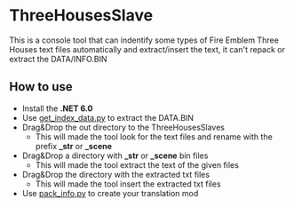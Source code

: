 # ThreeHousesSlave

This is a console tool that can indentify some types of Fire Emblem Three Houses text files automatically and extract/insert the text, it can't repack or extract the DATA/INFO.BIN

## How to use
- Install the **.NET 6.0**
- Use [get_index_data.py](https://github.com/3096/koeipy) to extract the DATA.BIN
- Drag&Drop the out directory to the ThreeHousesSlaves
	-  This will made the tool look for the text files and rename with the prefix **_str** or **_scene**  
- Drag&Drop a directory with **_str** or **_scene** bin files
	- This will made the tool extract the text of the given files
- Drag&Drop the directory with the extracted txt files
	- This will made the tool insert the extracted txt files
- Use [pack_info.py](https://github.com/3096/koeipy) to create your translation mod